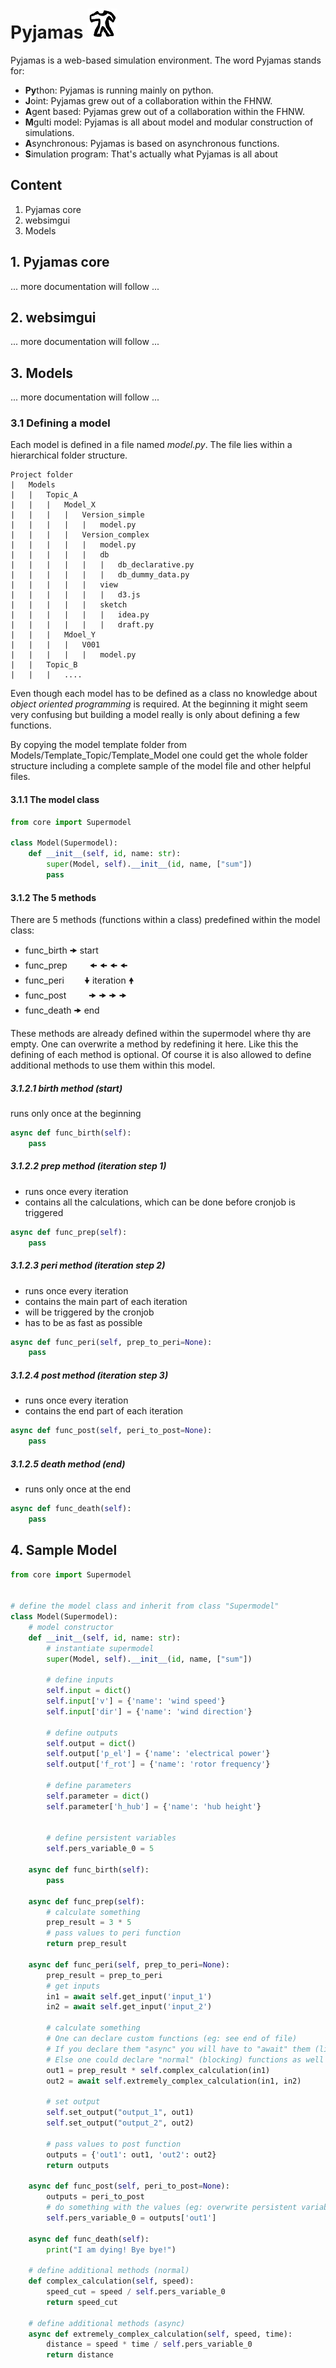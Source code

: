 # Pyjamas ![alt text](https://raw.githubusercontent.com/schmocker/Pyjamas/master/FlaskApp/static/images/favicon48.png "Logo Title Text 1")
Pyjamas is a web-based simulation environment. The word Pyjamas stands for:

* **Py**thon: Pyjamas is running mainly on python.
* **J**oint: Pyjamas grew out of a collaboration within the FHNW.
* **A**gent based: Pyjamas grew out of a collaboration within the FHNW.
* **M**gulti model: Pyjamas is all about model and modular construction of simulations.
* **A**synchronous: Pyjamas is based on asynchronous functions.
* **S**imulation program: That's actually what Pyjamas is all about

## Content
1. Pyjamas core
1. websimgui
1. Models

## 1. Pyjamas core
... more documentation will follow ...

## 2. websimgui
... more documentation will follow ...

## 3. Models
... more documentation will follow ...

### 3.1 Defining a model
Each model is defined in a file named *model.py*. The file lies within a hierarchical folder structure.
```
Project folder
|   Models
|   |   Topic_A
|   |   |   Model_X
|   |   |   |   Version_simple
|   |   |   |   |   model.py
|   |   |   |   Version_complex
|   |   |   |   |   model.py
|   |   |   |   |   db
|   |   |   |   |   |   db_declarative.py
|   |   |   |   |   |   db_dummy_data.py
|   |   |   |   |   view
|   |   |   |   |   |   d3.js
|   |   |   |   |   sketch
|   |   |   |   |   |   idea.py
|   |   |   |   |   |   draft.py
|   |   |   Mdoel_Y
|   |   |   |   V001
|   |   |   |   |   model.py
|   |   Topic_B
|   |   |   ....
```

Even though each model has to be defined as a class no knowledge about *object oriented programming* is required. At the
beginning it might seem very confusing but building a model really is only about defining a few functions.

By copying the model template folder from Models/Template_Topic/Template_Model one could get the whole folder structure
including a complete sample of the model file and other helpful files.

#### 3.1.1 The model class

```python
from core import Supermodel

class Model(Supermodel):
    def __init__(self, id, name: str):
        super(Model, self).__init__(id, name, ["sum"])
        pass
```

#### 3.1.2 The 5 methods
There are 5 methods (functions within a class) predefined within the model class:

* func_birth 🠞 start
* func_prep  &emsp;&emsp; 🠜  🠜  🠜  🠜
* func_peri  &emsp;&emsp;🠟 iteration  🠝
* func_post  &emsp;&emsp; 🠞  🠞  🠞  🠞
* func_death 🠞 end

These methods are already defined within the supermodel where thy are empty. One can overwrite a method by
redefining it here. Like this the defining of each method is optional. Of course it is also allowed to define
additional methods to use them within this model.

##### 3.1.2.1 birth method (start)
runs only once at the beginning
```python
async def func_birth(self):
    pass
```

##### 3.1.2.2 prep method (iteration step 1)
* runs once every iteration
* contains all the calculations, which can be done before cronjob is triggered
```python
async def func_prep(self):
    pass
```

##### 3.1.2.3 peri method (iteration step 2)
* runs once every iteration
* contains the main part of each iteration
* will be triggered by the cronjob
* has to be as fast as possible
```python
async def func_peri(self, prep_to_peri=None):
    pass
```

##### 3.1.2.4 post method (iteration step 3)
* runs once every iteration
* contains the end part of each iteration
```python
async def func_post(self, peri_to_post=None):
    pass
```

##### 3.1.2.5 death method (end)
* runs only once at the end
```python
async def func_death(self):
    pass
```

## 4. Sample Model
```python
from core import Supermodel


# define the model class and inherit from class "Supermodel"
class Model(Supermodel):
    # model constructor
    def __init__(self, id, name: str):
        # instantiate supermodel
        super(Model, self).__init__(id, name, ["sum"])

        # define inputs
        self.input = dict()
        self.input['v'] = {'name': 'wind speed'}
        self.input['dir'] = {'name': 'wind direction'}

        # define outputs
        self.output = dict()
        self.output['p_el'] = {'name': 'electrical power'}
        self.output['f_rot'] = {'name': 'rotor frequency'}

        # define parameters
        self.parameter = dict()
        self.parameter['h_hub'] = {'name': 'hub height'}


        # define persistent variables
        self.pers_variable_0 = 5

    async def func_birth(self):
        pass

    async def func_prep(self):
        # calculate something
        prep_result = 3 * 5
        # pass values to peri function
        return prep_result

    async def func_peri(self, prep_to_peri=None):
        prep_result = prep_to_peri
        # get inputs
        in1 = await self.get_input('input_1')
        in2 = await self.get_input('input_2')

        # calculate something
        # One can declare custom functions (eg: see end of file)
        # If you declare them "async" you will have to "await" them (like "extremely_complex_calculation")
        # Else one could declare "normal" (blocking) functions as well (like "complex_calculation")
        out1 = prep_result * self.complex_calculation(in1)
        out2 = await self.extremely_complex_calculation(in1, in2)

        # set output
        self.set_output("output_1", out1)
        self.set_output("output_2", out2)

        # pass values to post function
        outputs = {'out1': out1, 'out2': out2}
        return outputs

    async def func_post(self, peri_to_post=None):
        outputs = peri_to_post
        # do something with the values (eg: overwrite persistent variable)
        self.pers_variable_0 = outputs['out1']

    async def func_death(self):
        print("I am dying! Bye bye!")

    # define additional methods (normal)
    def complex_calculation(self, speed):
        speed_cut = speed / self.pers_variable_0
        return speed_cut

    # define additional methods (async)
    async def extremely_complex_calculation(self, speed, time):
        distance = speed * time / self.pers_variable_0
        return distance

```